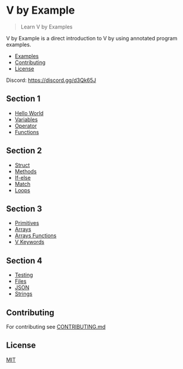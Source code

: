 # V by Example

> Learn V by Examples

V by Example is a direct introduction to V by using annotated program examples.

- [Examples](#examples)
- [Contributing](#contributing)
- [License](#license)

Discord: https://discord.gg/d3Qk65J

## Section 1

- [Hello World](examples/hello.md)
- [Variables](examples/variables.md)
- [Operator](examples/operator.md)
- [Functions](examples/functions.md)

## Section 2

- [Struct](examples/struct.md)
- [Methods](examples/methods.md)
- [If-else](examples/if-else.md)
- [Match](examples/match.md)
- [Loops](examples/loops.md)

## Section 3

- [Primitives](examples/primitives.md)
- [Arrays](examples/arrays.md)
- [Arrays Functions](examples/array-functions.md)
- [V Keywords](examples/keywords.md)

## Section 4

- [Testing](examples/testing.md)
- [Files](examples/files.md)
- [JSON](examples/json.md)
- [Strings](examples/strings.md)

## Contributing

For contributing see [CONTRIBUTING.md](CONTRIBUTING.md)

## License

[MIT](LICENSE)
